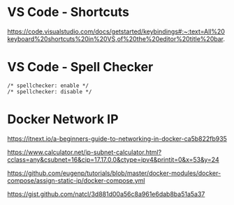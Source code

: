 # VS Code - Shortcuts
https://code.visualstudio.com/docs/getstarted/keybindings#:~:text=All%20keyboard%20shortcuts%20in%20VS,of%20the%20editor%20title%20bar.

# VS Code - Spell Checker
```
/* spellchecker: enable */
/* spellchecker: disable */
```



# Docker Network IP
https://itnext.io/a-beginners-guide-to-networking-in-docker-ca5b822fb935


https://www.calculator.net/ip-subnet-calculator.html?cclass=any&csubnet=16&cip=17.17.0.0&ctype=ipv4&printit=0&x=53&y=24

https://github.com/eugenp/tutorials/blob/master/docker-modules/docker-compose/assign-static-ip/docker-compose.yml

https://gist.github.com/natcl/3d881d00a56c8a961e6dab8ba51a5a37

